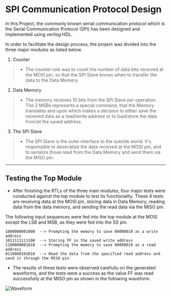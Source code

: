 # SPI Communication Protocol Design

  In this Project, the commonly known serial communication protocol which is the Serial Communication Protocol (SPI) has been designed and implemented using verilog HDL.

  In order to facilitate the design process, the project was divided into the three major modules as listed below.
  1. Counter
   > - The counter role was to count the number of data bits received at the MOSI pin, so that the SPI Slave knows when to transfer the data to the Data Memory.

2. Data Memory
>- The memory receives 10 bits from the SPI Slave per operation. The 2 MSBs represents a special command, that the Memory translates and upon which makes a decision to either save the received data as a read/write address or to load/store the data from/at the saved address.

3. The SPI Slave
> - The SPI Slave is the outer interface to the outside world. It's responsible to deserialize the data received at the MOSI pin, and to serialize those read from the Data Memory and send them via the MISO pin.

---
## Testing the Top Module

- After finishing the RTLs of the three main modules, four major tests were conducted against the top module to test its functionality. These 4 tests are receiving data at the MOSI pin, storing data in Data Memory, reading data from the data memory, and sending the read data via the MISO pin.

The following input sequences were fed into the top module at the MOSI except the LSB and MSB, as they were fed into the SS pin.
```
1000000001000  --> Prompting the memory to save 00000010 as a write address 
1011111111100  --> Storing FF in the saved write address
1100000001010  --> Prompting the memory to save 00000010 as a read address
0110000101010  --> Read the data from the specified read address and send it through the MISO pin
```
- The results of these tests were observed carefully on the generated waveforms, and the tests were a success as the value FF was read successfully at the MISO pin as shown in the following waveform.

![Waveform](https://github.com/Moaz-Helmy/SPI-Communication-Protocol/blob/master/Waveform/Waveform.JPG)


